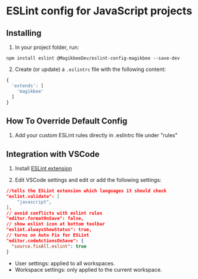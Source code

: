 # ESLint config for JavaScript projects

## Installing

1. In your project folder, run:

```
npm install eslint @MagikbeeDev/eslint-config-magikbee --save-dev
```

2. Create (or update) a `.eslintrc` file with the following content:

```js
{
  'extends': [
    'magikbee'
  ]
}
```

## How To Override Default Config

1. Add your custom ESLint rules directly in .eslintrc file under "rules"

## Integration with VSCode

1. Install [ESLint extension](https://marketplace.visualstudio.com/items?itemName=dbaeumer.vscode-eslint)

2. Edit VSCode settings and edit or add the following settings:

```json
//tells the ESLint extension which languages it should check
"eslint.validate": [
    "javascript",
],
// avoid conflicts with eslint rules
"editor.formatOnSave": false,
// show eslint icon at bottom toolbar
"eslint.alwaysShowStatus": true,
// turns on Auto Fix for ESLint
"editor.codeActionsOnSave": {
  "source.fixAll.eslint": true
}
```

- User settings: applied to all workspaces.
- Workspace settings: only applied to the current workspace.